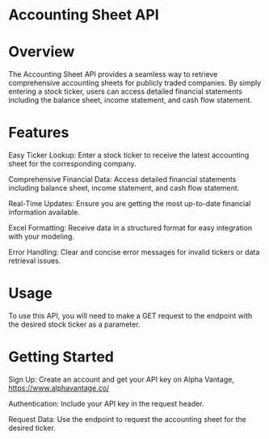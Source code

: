 # Accounting Sheet API
<h1>Overview</h1>
The Accounting Sheet API provides a seamless way to retrieve comprehensive accounting sheets for publicly traded companies. By simply entering a stock ticker, users can access detailed financial statements including the balance sheet, income statement, and cash flow statement.

<h1>Features</h1>
Easy Ticker Lookup: Enter a stock ticker to receive the latest accounting sheet for the corresponding company.

Comprehensive Financial Data: Access detailed financial statements including balance sheet, income statement, and cash flow statement.

Real-Time Updates: Ensure you are getting the most up-to-date financial information available.

Excel Formatting: Receive data in a structured format for easy integration with your modeling.

Error Handling: Clear and concise error messages for invalid tickers or data retrieval issues.

<h1>Usage</h1>
To use this API, you will need to make a GET request to the endpoint with the desired stock ticker as a parameter.

<h1>Getting Started</h1>

Sign Up: Create an account and get your API key on Alpha Vantage, https://www.alphavantage.co/

Authentication: Include your API key in the request header.

Request Data: Use the endpoint to request the accounting sheet for the desired ticker.
